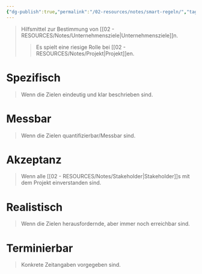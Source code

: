 ```yaml
---
{"dg-publish":true,"permalink":"/02-resources/notes/smart-regeln/","tags":["projektmanagement","BWL"],"updated":"2024-08-19T10:59:35.427+02:00"}
---
```


>Hilfsmittel zur Bestimmung von [[02 - RESOURCES/Notes/Unternehmensziele\|Unternehmensziele]]n.
>>Es spielt eine riesige Rolle bei [[02 - RESOURCES/Notes/Projekt\|Projekt]]en.

# Spezifisch
>Wenn die Zielen eindeutig und klar beschrieben sind.

# Messbar
>Wenn die Zielen quantifizierbar/Messbar sind.

# Akzeptanz
>Wenn alle [[02 - RESOURCES/Notes/Stakeholder\|Stakeholder]]s mit dem Projekt einverstanden sind.

# Realistisch
>Wenn die Zielen herausfordernde, aber immer noch erreichbar sind.

# Terminierbar
>Konkrete Zeitangaben vorgegeben sind.

